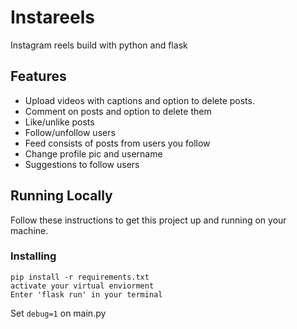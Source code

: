 # Instareels

Instagram reels build with python and flask

## Features

- Upload videos with captions and option to delete posts.
- Comment on posts and option to delete them
- Like/unlike posts
- Follow/unfollow users
- Feed consists of posts from users you follow 
- Change profile pic and username
- Suggestions to follow users

## Running Locally

Follow these instructions to get this project up and running on your machine.  

### Installing
```
pip install -r requirements.txt
activate your virtual enviorment
Enter 'flask run' in your terminal
```


Set ```debug=1``` on main.py

